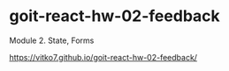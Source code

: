 # goit-react-hw-02-feedback

Module 2. State, Forms

https://vitko7.github.io/goit-react-hw-02-feedback/
